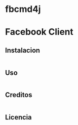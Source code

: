 # fbcmd4j
# Facebook Client
## Instalacion

```

```

## Uso
```

```

## Creditos
```

```

## Licencia
```

```